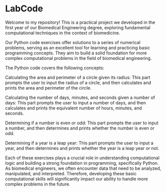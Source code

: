 # LabCode
Welcome to my repository! This is a practical project we developed in the first year of our Biomedical Engineering degree, exploring fundamental computational techniques in the context of biomedicine.

Our Python code exercises offer solutions to a series of numerical problems, serving as an excellent tool for learning and practicing basic programming concepts. They aim to build a solid foundation for more complex computational problems in the field of biomedical engineering.


The Python code covers the following concepts:

Calculating the area and perimeter of a circle given its radius: This part prompts the user to input the radius of a circle, and then calculates and prints the area and perimeter of the circle.

Calculating the number of days, minutes, and seconds given a number of days: This part prompts the user to input a number of days, and then calculates and prints the equivalent number of hours, minutes, and seconds.

Determining if a number is even or odd: This part prompts the user to input a number, and then determines and prints whether the number is even or odd.

Determining if a year is a leap year: This part prompts the user to input a year, and then determines and prints whether the year is a leap year or not.

Each of these exercises plays a crucial role in understanding computational logic and building a strong foundation in programming, specifically Python. As biomedical engineers, we often encounter data that need to be analyzed, manipulated, and interpreted. Therefore, developing these basic computational skills will significantly impact our ability to handle more complex problems in the future.

